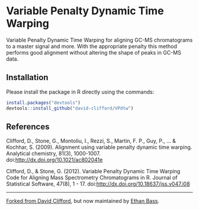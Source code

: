 # Variable Penalty Dynamic Time Warping
Variable Penalty Dynamic Time Warping for aligning GC-MS chromatograms to a master signal and more. With the appropriate penalty this method performs good alignment without altering the shape of peaks in GC-MS data.

## Installation
Please install the package in R directly using the commands:

```R
install.packages("devtools")
devtools::install_github("david-clifford/VPdtw")
```
## References
Clifford, D., Stone, G., Montoliu, I., Rezzi, S., Martin, F. P., Guy, P., ... & Kochhar, S. (2009). Alignment using variable penalty dynamic time warping. Analytical chemistry, 81(3), 1000-1007. doi:http://dx.doi.org/10.1021/ac802041e

Clifford, D., & Stone, G. (2012). Variable Penalty Dynamic Time Warping Code for Aligning Mass Spectrometry Chromatograms in R. Journal of Statistical Software, 47(8), 1 - 17. doi:http://dx.doi.org/10.18637/jss.v047.i08

---

[Forked from David Clifford](https://github.com/david-clifford/regress),
but now maintained by [Ethan Bass](https://github.com/ethanbass).
